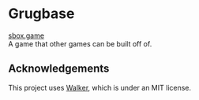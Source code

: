 # Grugbase
[sbox.game](https://sbox.game/grugchamber/grugbase)          
A game that other games can be built off of.

## Acknowledgements
This project uses [Walker](https://github.com/Facepunch/sbox-walker), which is under an MIT license.
